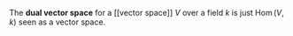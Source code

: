 The **dual vector space** for a [[vector space]] $V$ over a field $k$ is just $\operatorname{Hom}(V, k)$ seen as a vector space. 